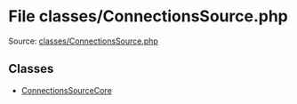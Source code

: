 File classes/ConnectionsSource.php
=========

Source: [classes/ConnectionsSource.php](https://github.com/PrestaShop/PrestaShop/blob/1.5.5.0/classes/ConnectionsSource.php)


Classes
-------

* [ConnectionsSourceCore](class.ConnectionsSourceCore.md)

